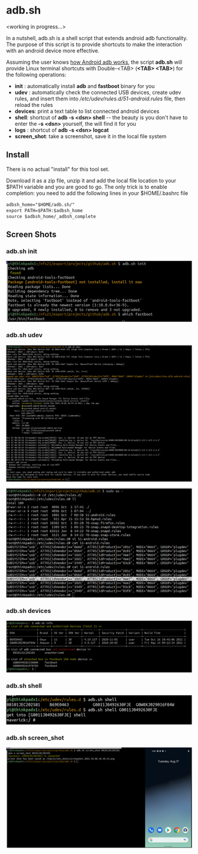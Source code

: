 # adb.sh
\<working in progress...>

In a nutshell, adb.sh is a shell script that extends android adb functionality. The purpose of this script is to provide shortcuts to make the interaction with an android device more effective.

Assuming the user knows [how Android adb works](https://developer.android.com/studio/command-line/adb), the script 
**adb.sh** will provide Linux terminal shortcuts with Double-\<TAB\> (**\<TAB\> \<TAB\>**) for the following operations:

* **init** : automatically install **adb** and **fastboot** binary for you
* **udev** : automatically check the connected USB devices, create udev rules, and insert them into */etc/udev/rules.d/51-android.rules* file, then reload the rules
* **devices**: print a text table to list connected android devices
* **shell**: shortcut of **adb -s \<dsn\> shell** -- the beauty is you don't have to enter the **-s \<dsn\>** yourself, the <tab><tab> will find it for you
* **logs** : shortcut of **adb -s \<dsn\> logcat** 
* **screen_shot**: take a screenshot, save it in the local file system

## Install
There is no actual "install" for this tool set. 

Download it as a zip file, unzip it and add the local file location to your $PATH variable and you are good to go. The only trick is to enable <TAB> completion: you need to add the following lines in your $HOME/.bashrc file

```shell
adbsh_home="$HOME/adb.sh/"
export PATH=$PATH:$adbsh_home
source $adbsh_home/_adbsh_complete
```

## Screen Shots 
### adb.sh init
![adb.sh init terminal output](./images/adb-init.png "adb.sh init")

### adb.sh udev
![adb.sh udev terminal output](./images/adb-udev.png "adb.sh udev")


![adb.sh udev terminal output](./images/adb-udev.rules.before.and.after.png "adb.sh udev")

### adb.sh devices
![adb.sh devices terminal output](./images/adb-devices.png "adb.sh udev")

### adb.sh shell
![adb.sh shell terminal output](./images/adb-shell.png "adb.sh udev")

### adb.sh screen_shot
![adb.sh udev screen_shot output](./images/adb-screen_shot.png "adb.sh udev")
